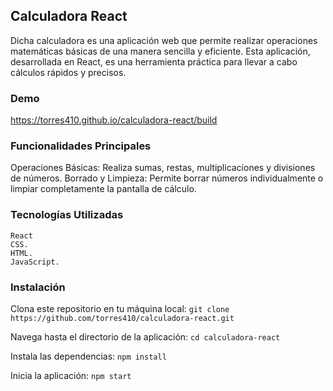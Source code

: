 ## Calculadora React

Dicha calculadora es una aplicación web que permite realizar operaciones matemáticas básicas de una manera sencilla y eficiente. Esta aplicación, desarrollada en React, es una herramienta práctica para llevar a cabo cálculos rápidos y precisos.

### Demo

https://torres410.github.io/calculadora-react/build

### Funcionalidades Principales

Operaciones Básicas: Realiza sumas, restas, multiplicaciones y divisiones de números.
Borrado y Limpieza: Permite borrar números individualmente o limpiar completamente la pantalla de cálculo.

### Tecnologías Utilizadas

	React
	CSS.
	HTML.
	JavaScript.

### Instalación

Clona este repositorio en tu máquina local:
`git clone https://github.com/torres410/calculadora-react.git`

Navega hasta el directorio de la aplicación:
`cd calculadora-react`

Instala las dependencias:
`npm install`

Inicia la aplicación:
`npm start`
